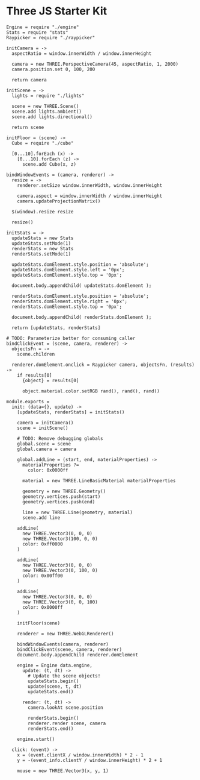 Three JS Starter Kit
====================

    Engine = require "./engine"
    Stats = require "stats"
    Raypicker = require "./raypicker"

    initCamera = ->
      aspectRatio = window.innerWidth / window.innerHeight

      camera = new THREE.PerspectiveCamera(45, aspectRatio, 1, 2000)
      camera.position.set 0, 100, 200

      return camera

    initScene = ->
      lights = require "./lights"

      scene = new THREE.Scene()
      scene.add lights.ambient()
      scene.add lights.directional()

      return scene

    initFloor = (scene) ->
      Cube = require "./cube"

      [0...10].forEach (x) ->
        [0...10].forEach (z) ->
          scene.add Cube(x, z)

    bindWindowEvents = (camera, renderer) ->
      resize = ->
        renderer.setSize window.innerWidth, window.innerHeight

        camera.aspect = window.innerWidth / window.innerHeight
        camera.updateProjectionMatrix()

      $(window).resize resize

      resize()

    initStats = ->
      updateStats = new Stats
      updateStats.setMode(1)
      renderStats = new Stats
      renderStats.setMode(1)

      updateStats.domElement.style.position = 'absolute';
      updateStats.domElement.style.left = '0px';
      updateStats.domElement.style.top = '0px';

      document.body.appendChild( updateStats.domElement );

      renderStats.domElement.style.position = 'absolute';
      renderStats.domElement.style.right = '0px';
      renderStats.domElement.style.top = '0px';

      document.body.appendChild( renderStats.domElement );

      return [updateStats, renderStats]

    # TODO: Parameterize better for consuming caller
    bindClickEvent = (scene, camera, renderer) ->
      objectsFn = ->
        scene.children

      renderer.domElement.onclick = Raypicker camera, objectsFn, (results) ->
        if results[0]
          {object} = results[0]

          object.material.color.setRGB rand(), rand(), rand()

    module.exports =
      init: (data={}, update) ->
        [updateStats, renderStats] = initStats()

        camera = initCamera()
        scene = initScene()

        # TODO: Remove debugging globals
        global.scene = scene
        global.camera = camera

        global.addLine = (start, end, materialProperties) ->
          materialProperties ?=
            color: 0x0000ff

          material = new THREE.LineBasicMaterial materialProperties

          geometry = new THREE.Geometry()
          geometry.vertices.push(start)
          geometry.vertices.push(end)

          line = new THREE.Line(geometry, material)
          scene.add line
        
        addLine(
          new THREE.Vector3(0, 0, 0)
          new THREE.Vector3(100, 0, 0)
          color: 0xff0000
        )
        
        addLine(
          new THREE.Vector3(0, 0, 0)
          new THREE.Vector3(0, 100, 0)
          color: 0x00ff00
        )
        
        addLine(
          new THREE.Vector3(0, 0, 0)
          new THREE.Vector3(0, 0, 100)
          color: 0x0000ff
        )

        initFloor(scene)

        renderer = new THREE.WebGLRenderer()

        bindWindowEvents(camera, renderer)
        bindClickEvent(scene, camera, renderer)
        document.body.appendChild renderer.domElement

        engine = Engine data.engine,
          update: (t, dt) ->
            # Update the scene objects!
            updateStats.begin()
            update(scene, t, dt)
            updateStats.end()

          render: (t, dt) ->
            camera.lookAt scene.position

            renderStats.begin()
            renderer.render scene, camera
            renderStats.end()

        engine.start()

      click: (event) ->
        x = (event.clientX / window.innerWidth) * 2 - 1
        y = -(event_info.clientY / window.innerHeight) * 2 + 1

        mouse = new THREE.Vector3(x, y, 1)
